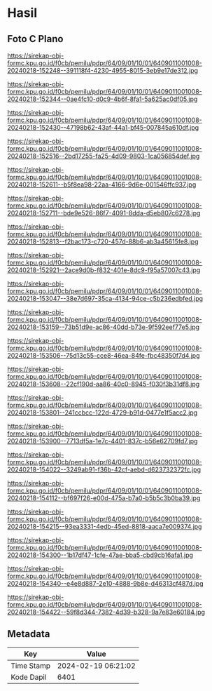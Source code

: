 # Hasil

## Foto C Plano

https://sirekap-obj-formc.kpu.go.id/f0cb/pemilu/pdpr/64/09/01/10/01/6409011001008-20240218-152248--391118f4-4230-4955-8015-3eb9e17de312.jpg

https://sirekap-obj-formc.kpu.go.id/f0cb/pemilu/pdpr/64/09/01/10/01/6409011001008-20240218-152344--0ae4fc10-d0c9-4b6f-8fa1-5a625ac0df05.jpg

https://sirekap-obj-formc.kpu.go.id/f0cb/pemilu/pdpr/64/09/01/10/01/6409011001008-20240218-152430--47198b62-43af-44a1-bf45-007845a610df.jpg

https://sirekap-obj-formc.kpu.go.id/f0cb/pemilu/pdpr/64/09/01/10/01/6409011001008-20240218-152516--2bd17255-fa25-4d09-9803-1ca056854def.jpg

https://sirekap-obj-formc.kpu.go.id/f0cb/pemilu/pdpr/64/09/01/10/01/6409011001008-20240218-152611--b5f8ea98-22aa-4166-9d6e-001546ffc937.jpg

https://sirekap-obj-formc.kpu.go.id/f0cb/pemilu/pdpr/64/09/01/10/01/6409011001008-20240218-152711--bde9e526-86f7-4091-8dda-d5eb807c6278.jpg

https://sirekap-obj-formc.kpu.go.id/f0cb/pemilu/pdpr/64/09/01/10/01/6409011001008-20240218-152813--f2bac173-c720-457d-88b6-ab3a45615fe8.jpg

https://sirekap-obj-formc.kpu.go.id/f0cb/pemilu/pdpr/64/09/01/10/01/6409011001008-20240218-152921--2ace9d0b-f832-401e-8dc9-f95a57007c43.jpg

https://sirekap-obj-formc.kpu.go.id/f0cb/pemilu/pdpr/64/09/01/10/01/6409011001008-20240218-153047--38e7d697-35ca-4134-94ce-c5b236edbfed.jpg

https://sirekap-obj-formc.kpu.go.id/f0cb/pemilu/pdpr/64/09/01/10/01/6409011001008-20240218-153159--73b51d9e-ac86-40dd-b73e-9f592eef77e5.jpg

https://sirekap-obj-formc.kpu.go.id/f0cb/pemilu/pdpr/64/09/01/10/01/6409011001008-20240218-153506--75d13c55-cce8-46ea-84fe-fbc48350f7d4.jpg

https://sirekap-obj-formc.kpu.go.id/f0cb/pemilu/pdpr/64/09/01/10/01/6409011001008-20240218-153608--22cf190d-aa86-40c0-8945-f030f3b31df8.jpg

https://sirekap-obj-formc.kpu.go.id/f0cb/pemilu/pdpr/64/09/01/10/01/6409011001008-20240218-153801--241ccbcc-122d-4729-b91d-0477e1f5acc2.jpg

https://sirekap-obj-formc.kpu.go.id/f0cb/pemilu/pdpr/64/09/01/10/01/6409011001008-20240218-153900--7713df5a-1e7c-4401-837c-b56e62709fd7.jpg

https://sirekap-obj-formc.kpu.go.id/f0cb/pemilu/pdpr/64/09/01/10/01/6409011001008-20240218-154022--3249ab91-f36b-42cf-aebd-d623732372fc.jpg

https://sirekap-obj-formc.kpu.go.id/f0cb/pemilu/pdpr/64/09/01/10/01/6409011001008-20240218-154112--bf697f26-e00d-475a-b7a0-b5b5c3b0ba39.jpg

https://sirekap-obj-formc.kpu.go.id/f0cb/pemilu/pdpr/64/09/01/10/01/6409011001008-20240218-154215--93ea3331-4edb-45ed-8818-aaca7e009374.jpg

https://sirekap-obj-formc.kpu.go.id/f0cb/pemilu/pdpr/64/09/01/10/01/6409011001008-20240218-154300--1b17df47-1cfe-47ae-bba5-cbd9cb16afa1.jpg

https://sirekap-obj-formc.kpu.go.id/f0cb/pemilu/pdpr/64/09/01/10/01/6409011001008-20240218-154340--e4e8d887-2e10-4888-9b8e-d46313cf487d.jpg

https://sirekap-obj-formc.kpu.go.id/f0cb/pemilu/pdpr/64/09/01/10/01/6409011001008-20240218-154422--59f8d344-7382-4d39-b328-9a7e83e60184.jpg


## Metadata

| Key        | Value               |
| ---------- | ------------------- |
| Time Stamp | 2024-02-19 06:21:02 |
| Kode Dapil | 6401                |



